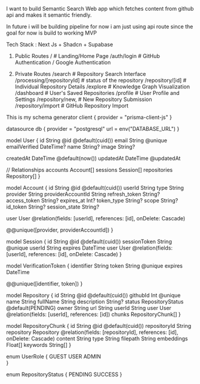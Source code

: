 I want to build Semantic Search Web app which fetches content from github api and makes it semantic friendly.

In future i will be building pipeline for now i am just using api route since the goal for now is build to working MVP

Tech Stack : Next Js + Shadcn + Supabase

1. Public Routes
   / # Landing/Home Page
   /auth/login # GitHub Authentication / Google Authentication

2. Private Routes
   /search # Repository Search Interface
   /processing/[repositoryId] # status of the repository
   /repository/[id] # Individual Repository Details
   /explore # Knowledge Graph Visualization
   /dashboard # User's Saved Repositories
   /profile # User Profile and Settings
   /repository/new, # New Repository Submission
   /repository/import # GitHub Repository Import

This is my schema
generator client {
provider = "prisma-client-js"
}

datasource db {
provider = "postgresql"
url = env("DATABASE_URL")
}

model User {
id String @id @default(cuid())
email String @unique
emailVerified DateTime?
name String?
image String?

createdAt DateTime @default(now())
updatedAt DateTime @updatedAt

// Relationships
accounts Account[]
sessions Session[]
repositories Repository[]
}

model Account {
id String @id @default(cuid())
userId String
type String
provider String
providerAccountId String
refresh_token String?
access_token String?
expires_at Int?
token_type String?
scope String?
id_token String?
session_state String?

user User @relation(fields: [userId], references: [id], onDelete: Cascade)

@@unique([provider, providerAccountId])
}

model Session {
id String @id @default(cuid())
sessionToken String @unique
userId String
expires DateTime
user User @relation(fields: [userId], references: [id], onDelete: Cascade)
}

model VerificationToken {
identifier String
token String @unique
expires DateTime

@@unique([identifier, token])
}

model Repository {
id String @id @default(cuid())
githubId Int @unique
name String
fullName String
description String?
status RepositoryStatus @default(PENDING)
owner String
url String
userId String
user User @relation(fields: [userId], references: [id])
chunks RepositoryChunk[]
}

model RepositoryChunk {
id String @id @default(cuid())
repositoryId String
repository Repository @relation(fields: [repositoryId], references: [id], onDelete: Cascade)
content String
type String
filepath String
embeddings Float[]
keywords String[]
}

enum UserRole {
GUEST
USER
ADMIN  
}

enum RepositoryStatus {
PENDING
SUCCESS
}
